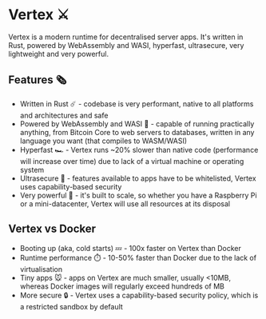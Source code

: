 # Vertex ⚔️

Vertex is a modern runtime for decentralised server apps. It's written in Rust, powered by WebAssembly and WASI, hyperfast, ultrasecure, very lightweight and very powerful.

## Features 🗞️

- Written in Rust ☄️ - codebase is very performant, native to all platforms and architectures and safe
- Powered by WebAssembly and WASI 💪 - capable of running practically anything, from Bitcoin Core to web servers to databases, written in any language you want (that compiles to WASM/WASI)
- Hyperfast 🏎️ - Vertex runs ~20% slower than native code (performance will increase over time) due to lack of a virtual machine or operating system
- Ultrasecure 💂 - features available to apps have to be whitelisted, Vertex uses capability-based security
- Very powerful 👾 - it's built to scale, so whether you have a Raspberry Pi or a mini-datacenter, Vertex will use all resources at its disposal

## Vertex vs Docker

- Booting up (aka, cold starts) 💤 - 100x faster on Vertex than Docker
- Runtime performance ⏱️ - 10-50% faster than Docker due to the lack of virtualisation
- Tiny apps 🐭 - apps on Vertex are much smaller, usually <10MB, whereas Docker images will regularly exceed hundreds of MB
- More secure 🔒 - Vertex uses a capability-based security policy, which is a restricted sandbox by default
